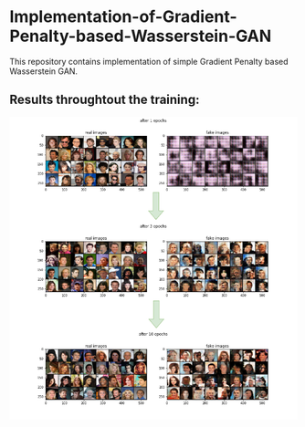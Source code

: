 # Implementation-of-Gradient-Penalty-based-Wasserstein-GAN
This repository contains implementation of simple Gradient Penalty based Wasserstein GAN.

## Results throughtout the training:
![all results](results/all_results.png)
